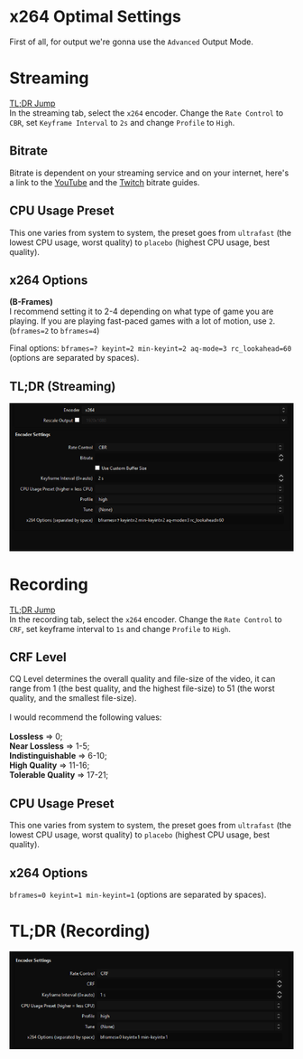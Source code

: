 # x264 Optimal Settings
First of all, for output we're gonna use the `Advanced` Output Mode.</br>

# Streaming
[TL;DR Jump](#tldr-streaming)</br>
In the streaming tab, select the `x264` encoder.
Change the `Rate Control` to `CBR`, set `Keyframe Interval` to `2s` and change `Profile` to `High`.</br>

## Bitrate
Bitrate is dependent on your streaming service and on your internet, here's a link to the [YouTube](https://support.google.com/youtube/answer/1722171?hl=en) and the [Twitch](https://stream.twitch.tv/encoding/) bitrate guides.
  
## CPU Usage Preset
This one varies from system to system, the preset goes from `ultrafast` (the lowest CPU usage, worst quality) to `placebo` (highest CPU usage, best quality).

## x264 Options
**(B-Frames)**</br>
I recommend setting it to 2-4 depending on what type of game you are playing. If you are playing fast-paced games with a lot of motion, use `2`.
(`bframes=2` to `bframes=4`)
  
Final options: `bframes=? keyint=2 min-keyint=2 aq-mode=3 rc_lookahead=60` (options are separated by spaces).

## TL;DR (Streaming)
<img src="https://github.com/TorniX0/optimal-obs-settings/raw/main/docs/X264_STR1.PNG"> 

</br>

# Recording
[TL;DR Jump](#tldr-recording)</br>
In the recording tab, select the `x264` encoder.
Change the `Rate Control` to `CRF`, set keyframe interval to `1s` and change `Profile` to `High`.

## CRF Level
CQ Level determines the overall quality and file-size of the video, it can range from 1 (the best quality, and the highest file-size) to 51 (the worst quality, and the smallest file-size).</br></br>
I would recommend the following values:</br></br>
**Lossless** => 0;</br>
**Near Lossless** => 1-5;</br>
**Indistinguishable** => 6-10;</br>
**High Quality** => 11-16;</br>
**Tolerable Quality** => 17-21;</br>

## CPU Usage Preset
This one varies from system to system, the preset goes from `ultrafast` (the lowest CPU usage, worst quality) to `placebo` (highest CPU usage, best quality).

## x264 Options
`bframes=0 keyint=1 min-keyint=1` (options are separated by spaces).

# TL;DR (Recording)
<img src="https://github.com/TorniX0/optimal-obs-settings/raw/main/docs/X264_REC1.PNG">

</br>
